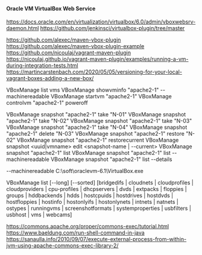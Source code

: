 #### Oracle VM VirtualBox Web Service
https://docs.oracle.com/en/virtualization/virtualbox/6.0/admin/vboxwebsrv-daemon.html
https://github.com/jenkinsci/virtualbox-plugin/tree/master

https://github.com/alexec/maven-vbox-plugin
https://github.com/alexec/maven-vbox-plugin-example
https://github.com/nicoulaj/vagrant-maven-plugin
https://nicoulaj.github.io/vagrant-maven-plugin/examples/running-a-vm-during-integration-tests.html
https://martincarstenbach.com/2020/05/05/versioning-for-your-local-vagrant-boxes-adding-a-new-box/

VBoxManage list vms
VBoxManage showvminfo "apache2-1" --machinereadable
VBoxManage startvm "apache2-1"
VBoxManage controlvm "apache2-1" poweroff

VBoxManage snapshot "apache2-1" take "N-01"
VBoxManage snapshot "apache2-1" take "N-02"
VBoxManage snapshot "apache2-1" take "N-03"
VBoxManage snapshot "apache2-1" take "N-04"
VBoxManage snapshot "apache2-1" delete "N-03"
VBoxManage snapshot "apache2-1" restore "N-02"
VBoxManage snapshot "apache2-1" restorecurrent
VBoxManage snapshot <uuid|vmname> edit <snapshot-name | --current>
VBoxManage snapshot "apache2-1" list
VBoxManage snapshot "apache2-1" list --machinereadable
VBoxManage snapshot "apache2-1" list --details

--machinereadable
C:\soft\oraclevm-6.1\VirtualBox.exe

VBoxManage list 
[--long] 
[--sorted] 
[bridgedifs | cloudnets | 
cloudprofiles | cloudproviders | 
cpu-profiles | dhcpservers | dvds | extpacks | floppies | groups | hddbackends | hdds | hostcpuids | hostdrives | hostdvds | hostfloppies | hostinfo | hostonlyifs |
hostonlynets | intnets | natnets | ostypes | runningvms | screenshotformats | systemproperties | usbfilters | usbhost | 
vms | webcams]

https://commons.apache.org/proper/commons-exec/tutorial.html
https://www.baeldung.com/run-shell-command-in-java
https://sanaulla.info/2010/09/07/execute-external-process-from-within-jvm-using-apache-commons-exec-library-2/
